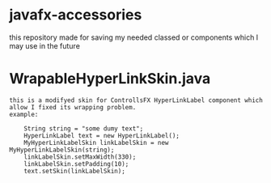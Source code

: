 # javafx-accessories
this repository made for saving my needed classed or components which I may use in the future  


# WrapableHyperLinkSkin.java

    this is a modifyed skin for ControllsFX HyperLinkLabel component which allow I fixed its wrapping problem.
    example:
    
        String string = "some dumy text";
        HyperLinkLabel text = new HyperLinkLabel();
        MyHyperLinkLabelSkin linkLabelSkin = new MyHyperLinkLabelSkin(string);
        linkLabelSkin.setMaxWidth(330);
        linkLabelSkin.setPadding(10);
        text.setSkin(linkLabelSkin);
